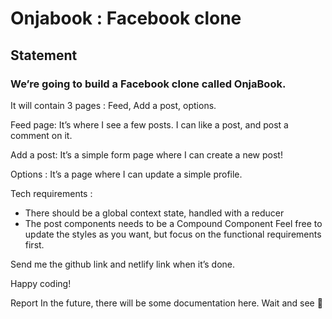 # Onjabook : Facebook clone

## Statement

### We’re going to build a Facebook clone called OnjaBook.

It will contain 3 pages : Feed, Add a post, options.

Feed page: It’s where I see a few posts. I can like a post, and post a comment on it.

Add a post: It’s a simple form page where I can create a new post!

Options : It’s a page where I can update a simple profile.

Tech requirements :

- There should be a global context state, handled with a reducer
- The post components needs to be a Compound Component
Feel free to update the styles as you want, but focus on the functional requirements first.

Send me the github link and netlify link when it’s done.

Happy coding!

Report
In the future, there will be some documentation here. Wait and see 👀